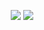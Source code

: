 <p align="center">
  <picture>
    <source
      srcset="https://github-readme-stats.vercel.app/api?username=Julia-alt-0w0&show_icons=true&theme=catppuccin_mocha"
      media="(prefers-color-scheme: dark)"
    />
    <source
      srcset="https://github-readme-stats.vercel.app/api?username=Julia-alt-0w0&show_icons=true&theme=default"
      media="(prefers-color-scheme: light), (prefers-color-scheme: no-preference)"
    />
    <img src="https://github-readme-stats.vercel.app/api?username=Julia-alt-0w0&show_icons=true" />
  </picture>
  
  <picture>
    <source
      srcset="https://github-readme-stats.vercel.app/api/top-langs?username=Julia-alt-0w0&layout=compact&langs_count=8&card_width=320&theme=catppuccin_mocha"
      media="(prefers-color-scheme: dark)"
    />
    <source
      srcset="https://github-readme-stats.vercel.app/api/top-langs?username=Julia-alt-0w0&layout=compact&langs_count=8&card_width=320&theme=default"
      media="(prefers-color-scheme: light), (prefers-color-scheme: no-preference)"
    />
    <img src="https://github-readme-stats.vercel.app/api/top-langs?username=Julia-alt-0w0&layout=compact&langs_count=8&card_width=320" />
  </picture>
</p>
